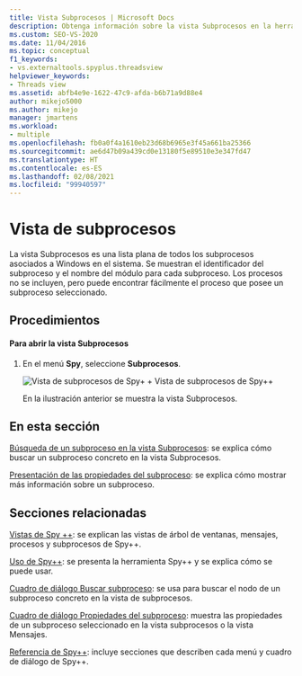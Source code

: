 ```yaml
---
title: Vista Subprocesos | Microsoft Docs
description: Obtenga información sobre la vista Subprocesos en la herramienta de depuración Spy++. La vista Subprocesos es una lista plana de todos los subprocesos asociados a Windows en el sistema.
ms.custom: SEO-VS-2020
ms.date: 11/04/2016
ms.topic: conceptual
f1_keywords:
- vs.externaltools.spyplus.threadsview
helpviewer_keywords:
- Threads view
ms.assetid: abfb4e9e-1622-47c9-afda-b6b71a9d88e4
author: mikejo5000
ms.author: mikejo
manager: jmartens
ms.workload:
- multiple
ms.openlocfilehash: fb0a0f4a1610eb23d68b6965e3f45a661ba25366
ms.sourcegitcommit: ae6d47b09a439cd0e13180f5e89510e3e347fd47
ms.translationtype: HT
ms.contentlocale: es-ES
ms.lasthandoff: 02/08/2021
ms.locfileid: "99940597"
---
```

# <a name="threads-view"></a>Vista de subprocesos
La vista Subprocesos es una lista plana de todos los subprocesos asociados a Windows en el sistema. Se muestran el identificador del subproceso y el nombre del módulo para cada subproceso. Los procesos no se incluyen, pero puede encontrar fácilmente el proceso que posee un subproceso seleccionado.

## <a name="procedures"></a>Procedimientos

#### <a name="to-open-the-threads-view"></a>Para abrir la vista Subprocesos

1. En el menú **Spy**, seleccione **Subprocesos**.

   ![Vista de subprocesos de Spy&#43; &#43;](../debugger/media/spy--_threads.png "Spy++_Threads") Vista de subprocesos de Spy++

   En la ilustración anterior se muestra la vista Subprocesos.

## <a name="in-this-section"></a>En esta sección
 [Búsqueda de un subproceso en la vista Subprocesos](../debugger/how-to-search-for-a-thread-in-threads-view.md): se explica cómo buscar un subproceso concreto en la vista Subprocesos.

 [Presentación de las propiedades del subproceso](../debugger/how-to-display-thread-properties.md): se explica cómo mostrar más información sobre un subproceso.

## <a name="related-sections"></a>Secciones relacionadas
 [Vistas de Spy ++](../debugger/spy-increment-views.md): se explican las vistas de árbol de ventanas, mensajes, procesos y subprocesos de Spy++.

 [Uso de Spy++](../debugger/using-spy-increment.md): se presenta la herramienta Spy++ y se explica cómo se puede usar.

 [Cuadro de diálogo Buscar subproceso](../debugger/thread-search-dialog-box.md): se usa para buscar el nodo de un subproceso concreto en la vista de subprocesos.

 [Cuadro de diálogo Propiedades del subproceso](../debugger/message-properties-dialog-box.md): muestra las propiedades de un subproceso seleccionado en la vista subprocesos o la vista Mensajes.

 [Referencia de Spy++](../debugger/spy-increment-reference.md): incluye secciones que describen cada menú y cuadro de diálogo de Spy++.